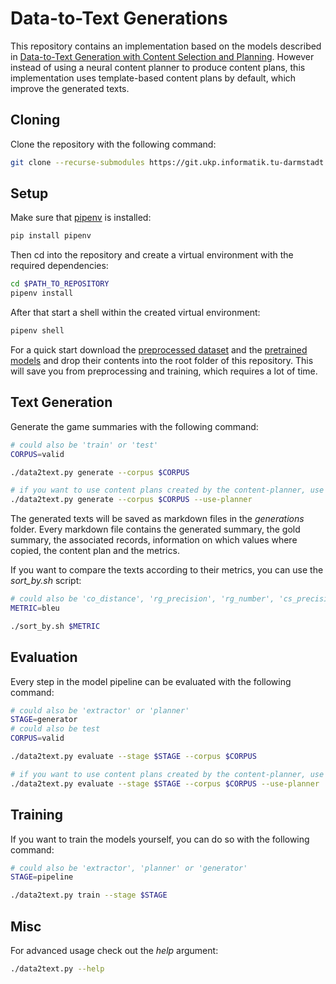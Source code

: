 # Data-to-Text Generations
This repository contains an implementation based on the models described in
[Data-to-Text Generation with Content Selection and Planning](https://arxiv.org/pdf/1809.00582.pdf).
However instead of using a neural content planner to produce content plans,
this implementation uses template-based content plans by default, which improve
the generated texts.

## Cloning
Clone the repository with the following command:
```sh
git clone --recurse-submodules https://git.ukp.informatik.tu-darmstadt.de/belouadi/data-to-text-generator.git
```

## Setup
Make sure that [pipenv](https://pipenv.readthedocs.io/en/latest/) is installed:
```sh
pip install pipenv
```
Then cd into the repository and create a virtual environment with the required
dependencies:
```sh
cd $PATH_TO_REPOSITORY
pipenv install
```
After that start a shell within the created virtual environment:
```sh
pipenv shell
```
For a quick start download the
[preprocessed dataset](https://www.dropbox.com/s/iq06a5m2mxask98/data.zip?dl=0)
and the
[pretrained models](https://www.dropbox.com/s/ufz5s5d1sznfs26/models.zip?dl=0)
and drop their contents into the root folder of this repository. This will save
you from preprocessing and training, which requires a lot of time.

## Text Generation
Generate the game summaries with the following command:
```sh
# could also be 'train' or 'test'
CORPUS=valid

./data2text.py generate --corpus $CORPUS

# if you want to use content plans created by the content-planner, use this command:
./data2text.py generate --corpus $CORPUS --use-planner
```
The generated texts will be saved as markdown files in the *generations*
folder. Every markdown file contains the generated summary, the gold summary,
the associated records, information on which values where copied, the content
plan and the metrics.

If you want to compare the texts according to their metrics, you can use the
*sort_by.sh* script:
```sh
# could also be 'co_distance', 'rg_precision', 'rg_number', 'cs_precision' or 'cs_recall'   
METRIC=bleu

./sort_by.sh $METRIC        
```

## Evaluation
Every step in the model pipeline can be evaluated with the following command:
```sh
# could also be 'extractor' or 'planner'
STAGE=generator
# could also be test
CORPUS=valid

./data2text.py evaluate --stage $STAGE --corpus $CORPUS

# if you want to use content plans created by the content-planner, use this command:
./data2text.py evaluate --stage $STAGE --corpus $CORPUS --use-planner
```

## Training
If you want to train the models yourself, you can do so with the following
command:
```sh
# could also be 'extractor', 'planner' or 'generator'
STAGE=pipeline

./data2text.py train --stage $STAGE
```

## Misc
For advanced usage check out the *help* argument:
```sh
./data2text.py --help
```
